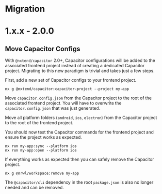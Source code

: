 # Migration

# 1.x.x - 2.0.0

## Move Capacitor Configs

With `@nxtend/capacitor` 2.0+, Capacitor configurations will be added to the associated frontend project instead of creating a dedicated Capacitor project. Migrating to this new paradigm is trivial and takes just a few steps.

First, add a new set of Capacitor configs to your frontend project.

```
nx g @nxtend/capacitor:capacitor-project --project my-app
```

Move `capacitor.config.json` from the Capacitor project to the root of the associated frontend project. You will have to overwrite the `capacitor.config.json` that was just generated.

Move all platform folders (`android`, `ios`, `electron`) from the Capacitor project to the root of the frontend project.

You should now test the Capacitor commands for the frontend project and ensure the project works as expected.

```
nx run my-app:sync --platform ios
nx run my-app:open --platform ios
```

If everything works as expected then you can safely remove the Capacitor project.

```
nx g @nrwl/workspace:remove my-app
```

The `@capacitor/cli` dependency in the root `package.json` is also no longer needed and can be removed.
